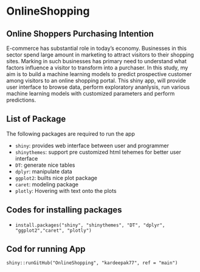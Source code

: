 # OnlineShopping

## Online Shoppers Purchasing Intention
E-commerce has substantial role in today’s economy. Businesses in this sector spend large amount in marketing to attract visitors to their shopping sites. Marking in such businesses has primary need to understand what factors influence a visitor to transform into a purchaser. In this study, my aim is to build a machine learning models to predict prospective customer among visitors to an online shopping portal.  This shiny app, will provide user interface to browse data, perform exploratory ananlysis, run various machine learning models with customized parameters and perform predictions.
  
##  List of Package  
The following packages are required to run the app
- `shiny`: provides web interface between user and programmer
- `shinythemes`: support pre customized html tehemes for better user interface 
- `DT`: generate nice tables
- `dplyr`: manipulate data
- `ggplot2`: builts nice plot package
- `caret`: modeling package  
- `plotly`: Hovering with text onto the plots

## Codes for installing packages
- `install.packages("shiny", "shinythemes", "DT", "dplyr", "ggplot2","caret", "plotly")`  

## Cod for running App
`shiny::runGitHub("OnlineShopping", "kardeepak77", ref = "main")`
